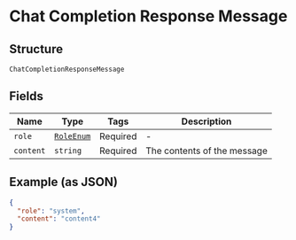 
# Chat Completion Response Message

## Structure

`ChatCompletionResponseMessage`

## Fields

| Name | Type | Tags | Description |
|  --- | --- | --- | --- |
| `role` | [`RoleEnum`](../../doc/models/role-enum.md) | Required | - |
| `content` | `string` | Required | The contents of the message |

## Example (as JSON)

```json
{
  "role": "system",
  "content": "content4"
}
```

